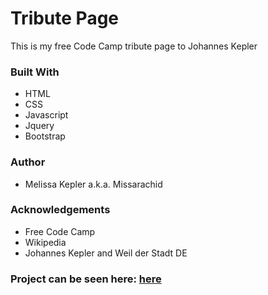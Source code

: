 # Tribute Page
This is my free Code Camp tribute page to Johannes Kepler

### Built With
+  HTML  
+  CSS  
+  Javascript  
+  Jquery  
+  Bootstrap  

### Author
+  Melissa Kepler a.k.a. Missarachid  

### Acknowledgements
+  Free Code Camp
+  Wikipedia
+  Johannes Kepler and Weil der Stadt DE

### Project can be seen here: [here](https://missarachnid.github.io/fcc-tribute-page/)
